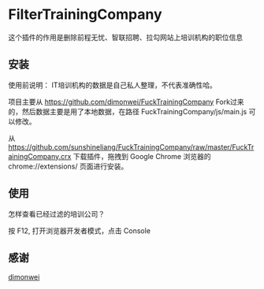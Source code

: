 # FilterTrainingCompany
这个插件的作用是删除前程无忧、智联招聘、拉勾网站上培训机构的职位信息

## 安装

使用前说明：
IT培训机构的数据是自己私人整理，不代表准确性哈。

项目主要从 https://github.com/dimonwei/FuckTrainingCompany Fork过来的，然后数据主要是用了本地数据，在路径 FuckTrainingCompany/js/main.js 可以修改。


从 https://github.com/sunshineliang/FuckTrainingCompany/raw/master/FuckTrainingCompany.crx 下载插件，拖拽到 Google Chrome 浏览器的 chrome://extensions/ 页面进行安装。

## 使用
怎样查看已经过滤的培训公司？

按 F12, 打开浏览器开发者模式，点击 Console

## 感谢
[dimonwei](https://github.com/dimonwei/FuckTrainingCompany)
